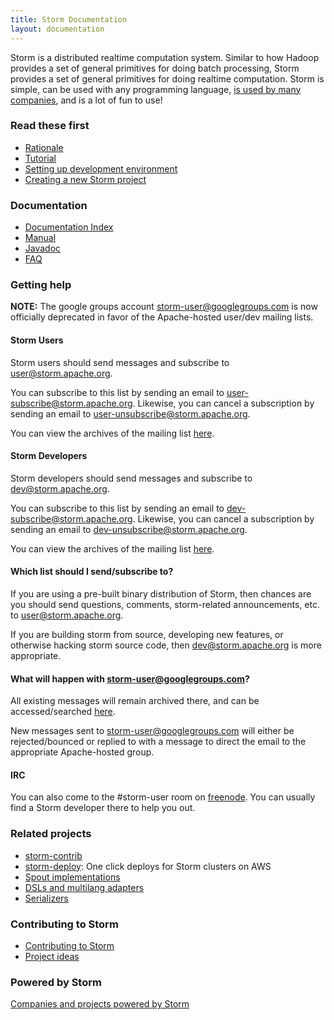```yaml
---
title: Storm Documentation
layout: documentation
---
```

Storm is a distributed realtime computation system. Similar to how Hadoop provides a set of general primitives for doing batch processing, Storm provides a set of general primitives for doing realtime computation. Storm is simple, can be used with any programming language, [is used by many companies](/documentation/Powered-By.html), and is a lot of fun to use!

### Read these first

* [Rationale](Rationale.html)
* [Tutorial](Tutorial.html)
* [Setting up development environment](Setting-up-development-environment.html)
* [Creating a new Storm project](Creating-a-new-Storm-project.html)

### Documentation

* [Documentation Index](/doc-index.html)
* [Manual](Documentation.html)
* [Javadoc](/javadoc/apidocs/index.html)
* [FAQ](FAQ.html)

### Getting help

__NOTE:__ The google groups account storm-user@googlegroups.com is now officially deprecated in favor of the Apache-hosted user/dev mailing lists.

#### Storm Users
Storm users should send messages and subscribe to [user@storm.apache.org](mailto:user@storm.apache.org).

You can subscribe to this list by sending an email to [user-subscribe@storm.apache.org](mailto:user-subscribe@storm.apache.org). Likewise, you can cancel a subscription by sending an email to [user-unsubscribe@storm.apache.org](mailto:user-unsubscribe@storm.apache.org).

You can view the archives of the mailing list [here](http://mail-archives.apache.org/mod_mbox/storm-user/).

#### Storm Developers
Storm developers should send messages and subscribe to [dev@storm.apache.org](mailto:dev@storm.apache.org).

You can subscribe to this list by sending an email to [dev-subscribe@storm.apache.org](mailto:dev-subscribe@storm.apache.org). Likewise, you can cancel a subscription by sending an email to [dev-unsubscribe@storm.apache.org](mailto:dev-unsubscribe@storm.apache.org).

You can view the archives of the mailing list [here](http://mail-archives.apache.org/mod_mbox/storm-dev/).

#### Which list should I send/subscribe to?
If you are using a pre-built binary distribution of Storm, then chances are you should send questions, comments, storm-related announcements, etc. to [user@storm.apache.org](user@storm.apache.org). 

If you are building storm from source, developing new features, or otherwise hacking storm source code, then [dev@storm.apache.org](dev@storm.apache.org) is more appropriate. 

#### What will happen with storm-user@googlegroups.com?
All existing messages will remain archived there, and can be accessed/searched [here](https://groups.google.com/forum/#!forum/storm-user).

New messages sent to storm-user@googlegroups.com will either be rejected/bounced or replied to with a message to direct the email to the appropriate Apache-hosted group.

#### IRC
You can also come to the #storm-user room on [freenode](http://freenode.net/). You can usually find a Storm developer there to help you out.



### Related projects

* [storm-contrib](https://github.com/nathanmarz/storm-contrib)
* [storm-deploy](http://github.com/nathanmarz/storm-deploy): One click deploys for Storm clusters on AWS
* [Spout implementations](Spout-implementations.html)
* [DSLs and multilang adapters](DSLs-and-multilang-adapters.html)
* [Serializers](Serializers.html)

### Contributing to Storm

* [Contributing to Storm](Contributing-to-Storm.html)
* [Project ideas](Project-ideas.html)

### Powered by Storm

[Companies and projects powered by Storm](Powered-By.html)